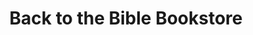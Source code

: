 ---
title: "Back to the Bible Bookstore"
url: /quezon-city/back-to-the-bible-bookstore/
shop: Bücher
---